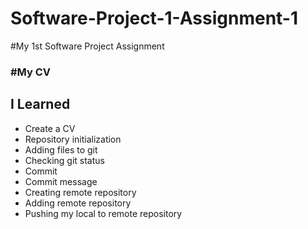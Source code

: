 # Software-Project-1-Assignment-1
#My 1st Software Project Assignment
### #My CV
## I Learned
- Create a CV
- Repository initialization
- Adding files to git
- Checking git status
- Commit
- Commit message
- Creating remote repository
- Adding remote repository
- Pushing my local to remote repository
